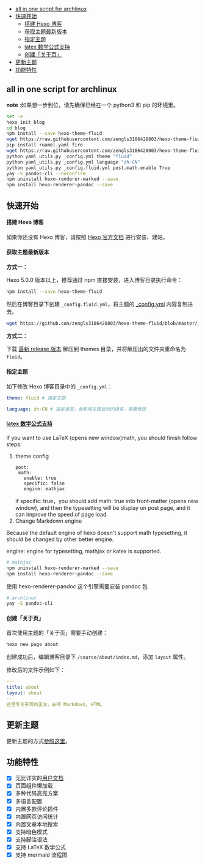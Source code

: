 - [all in one script for archlinux](#all-in-one-script-for-archlinux)
- [快速开始](#快速开始)
    - [搭建 Hexo 博客](#搭建-hexo-博客)
    - [获取主题最新版本](#获取主题最新版本)
    - [指定主题](#指定主题)
    - [latex 数学公式支持](#latex-数学公式支持)
    - [创建「关于页」](#创建关于页)
- [更新主题](#更新主题)
- [功能特性](#功能特性)

## all in one script for archlinux

**note** :如果想一步到位，请先确保已经在一个 python3 和 pip 的环境里。

```bash
set -e
hexo init blog
cd blog
npm install --save hexo-theme-fluid
wget https://raw.githubusercontent.com/zengls3186428803/hexo-theme-fluid/refs/heads/master/_config.yml -O _config.fluid.yml
pip install ruamel.yaml fire
wget https://raw.githubusercontent.com/zengls3186428803/hexo-theme-fluid/refs/heads/master/yaml_utils.py -O yaml_utils.py
python yaml_utils.py _config.yml theme "fluid"
python yaml_utils.py _config.yml language "zh-CN"
python yaml_utils.py _config.fluid.yml post.math.enable True
yay -S pandoc-cli --noconfirm
npm uninstall hexo-renderer-marked --save
npm install hexo-renderer-pandoc --save
```

## 快速开始

#### 搭建 Hexo 博客

如果你还没有 Hexo 博客，请按照 [Hexo 官方文档](https://hexo.io/zh-cn/docs/) 进行安装、建站。

#### 获取主题最新版本

**方式一：**

Hexo 5.0.0 版本以上，推荐通过 npm 直接安装，进入博客目录执行命令：

```bash
npm install --save hexo-theme-fluid
```

然后在博客目录下创建 `_config.fluid.yml`，将主题的 [\_config.yml](https://github.com/zengls3186428803/hexo-theme-fluid/blob/master/_config.yml) 内容复制进去。

```bash
wget https://github.com/zengls3186428803/hexo-theme-fluid/blob/master/_config.yml -O _config.fluid.yml
```

**方式二：**

下载 [最新 release 版本](https://github.com/fluid-dev/hexo-theme-fluid/releases) 解压到 themes 目录，并将解压出的文件夹重命名为 `fluid`。

#### 指定主题

如下修改 Hexo 博客目录中的 `_config.yml`：

```yaml
theme: fluid # 指定主题

language: zh-CN # 指定语言，会影响主题显示的语言，按需修改
```

#### [latex 数学公式支持](https://fluid-dev.github.io/hexo-fluid-docs/en/guide/#math)

If you want to use LaTeX (opens new window)math, you should finish follow steps:

1. theme config
   ```
   post:
    math:
      enable: true
      specific: false
      engine: mathjax
   ```
   if specific: true，you should add math: true into front-matter (opens new window), and then the typesetting will be display on post page, and it can improve the speed of page load.
2. Change Markdown engine

Because the default engine of hexo doesn't support math typesetting, it should be changed by other better engine.

engine: engine for typesetting, mathjax or katex is supported.

```bash
# mathjax
npm uninstall hexo-renderer-marked --save
npm install hexo-renderer-pandoc --save
```

使用 hexo-renderer-pandoc 这个引擎需要安装 pandoc 包

```bash
# archlinux
yay -S pandoc-cli
```

#### 创建「关于页」

首次使用主题的「关于页」需要手动创建：

```bash
hexo new page about
```

创建成功后，编辑博客目录下 `/source/about/index.md`，添加 `layout` 属性。

修改后的文件示例如下：

```yaml
---
title: about
layout: about
---
这里写关于页的正文，支持 Markdown, HTML
```

## 更新主题

更新主题的方式[参照这里](https://hexo.fluid-dev.com/docs/start/#更新主题)。

## 功能特性

- [x] 无比详实的[用户文档](https://hexo.fluid-dev.com/docs/)
- [x] 页面组件懒加载
- [x] 多种代码高亮方案
- [x] 多语言配置
- [x] 内置多款评论插件
- [x] 内置网页访问统计
- [x] 内置文章本地搜索
- [x] 支持暗色模式
- [x] 支持脚注语法
- [x] 支持 LaTeX 数学公式
- [x] 支持 mermaid 流程图
